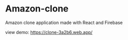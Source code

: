 # Amazon-clone
Amazon clone application made with React and Firebase

view demo: https://clone-3a2b6.web.app/

